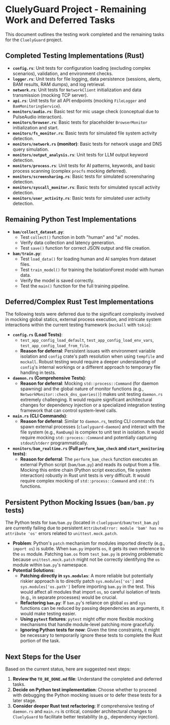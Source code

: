 # CluelyGuard Project - Remaining Work and Deferred Tasks

This document outlines the testing work completed and the remaining tasks for the `CluelyGuard` project.

## Completed Testing Implementations (Rust)

*   **`config.rs`**: Unit tests for configuration loading (excluding complex scenarios), validation, and environment checks.
*   **`logger.rs`**: Unit tests for file logging, data persistence (sessions, alerts, BAM results, RAM dumps), and log retrieval.
*   **`network.rs`**: Unit tests for `NetworkClient` initialization and data transmission (mocking TCP server).
*   **`api.rs`**: Unit tests for all API endpoints (mocking `FileLogger` and `BamMonitoringService`).
*   **`monitors/audio.rs`**: Basic test for mic usage check (conceptual due to PulseAudio interaction).
*   **`monitors/browser.rs`**: Basic tests for placeholder `BrowserMonitor` initialization and start.
*   **`monitors/fs_monitor.rs`**: Basic tests for simulated file system activity detection.
*   **`monitors/network.rs` (monitor)**: Basic tests for network usage and DNS query simulation.
*   **`monitors/output_analysis.rs`**: Unit tests for LLM output keyword detection.
*   **`monitors/process.rs`**: Unit tests for AI patterns, keywords, and basic process scanning (complex `procfs` mocking deferred).
*   **`monitors/screensharing.rs`**: Basic tests for simulated screensharing detection.
*   **`monitors/syscall_monitor.rs`**: Basic tests for simulated syscall activity detection.
*   **`monitors/user_activity.rs`**: Basic tests for simulated user activity detection.

## Remaining Python Test Implementations

*   **`bam/collect_dataset.py`**:
    *   Test `collect()` function in both "human" and "ai" modes.
    *   Verify data collection and latency generation.
    *   Test `save()` function for correct JSON output and file creation.
*   **`bam/train.py`**:
    *   Test `load_data()` for loading human and AI samples from dataset files.
    *   Test `train_model()` for training the IsolationForest model with human data.
    *   Verify the model is saved correctly.
    *   Test the `main()` function for the full training pipeline.

## Deferred/Complex Rust Test Implementations

The following tests were deferred due to the significant complexity involved in mocking global statics, external process execution, and intricate system interactions within the current testing framework (`mockall` with `tokio`):

*   **`config.rs` (Load Tests)**:
    *   `test_app_config_load_default`, `test_app_config_load_env_vars`, `test_app_config_load_from_file`.
    *   **Reason for deferral**: Persistent issues with environment variable isolation and `config` crate's path resolution when using `tempfile` and `mockall`. Robust testing would require a deeper understanding of `config`'s internal workings or a different approach to temporary file handling in tests.
*   **`daemon.rs` (Comprehensive Tests)**:
    *   **Reason for deferral**: Mocking `std::process::Command` (for daemon spawning) and the global nature of monitor functions (e.g., `NetworkMonitor::check_dns_queries()`) makes unit testing `daemon.rs` extremely challenging. It would require significant architectural changes for dependency injection or a specialized integration testing framework that can control system-level calls.
*   **`main.rs` (CLI Commands)**:
    *   **Reason for deferral**: Similar to `daemon.rs`, testing CLI commands that spawn external processes (`cluelyguard-daemon`) and interact with the file system (e.g., `RamDump`) is complex to unit test in isolation. It would require mocking `std::process::Command` and potentially capturing `stdout`/`stderr` programmatically.
*   **`monitors/bam_realtime.rs` (Full `perform_bam_check` and `start_monitoring` tests)**:
    *   **Reason for deferral**: The `perform_bam_check` function executes an external Python script (`bam/bam.py`) and reads its output from a file. Mocking this entire chain (Python script execution, file system interaction) robustly in Rust unit tests is very difficult. It would require complex mocking of `std::process::Command` and `std::fs` functions.

## Persistent Python Mocking Issues (`bam/bam.py` tests)

The Python tests for `bam/bam.py` (located in `cluelyguard/bam/test_bam.py`) are currently failing due to persistent `AttributeError: module 'bam' has no attribute 'os'` errors related to `unittest.mock.patch`.

*   **Problem**: Python's `patch` mechanism for modules imported directly (e.g., `import os`) is subtle. When `bam.py` imports `os`, it gets its own reference to the `os` module. Patching `bam.os` from `test_bam.py` is proving problematic because `unittest.mock.patch` might not be correctly identifying the `os` module within `bam.py`'s namespace.
*   **Potential Solutions**:
    *   **Patching directly in `sys.modules`**: A more reliable but potentially riskier approach is to directly patch `sys.modules['os']` and `sys.modules['os.path']` before importing `bam.py` in the test. This would affect all modules that import `os`, so careful isolation of tests (e.g., in separate processes) would be crucial.
    *   **Refactoring `bam.py`**: If `bam.py`'s reliance on global `os` and `sys` functions can be reduced by passing dependencies as arguments, it would make testing easier.
    *   **Using `pytest` fixtures**: `pytest` might offer more flexible mocking mechanisms that handle module-level patching more gracefully.
    *   **Ignoring Python tests for now**: Given the time constraints, it might be necessary to temporarily ignore these tests to complete the Rust portion of the task.

## Next Steps for the User

Based on the current status, here are suggested next steps:

1.  **Review the `TO_BE_DONE.md` file**: Understand the completed and deferred tasks.
2.  **Decide on Python test implementation**: Choose whether to proceed with debugging the Python mocking issues or to defer these tests for a later stage.
3.  **Consider deeper Rust test refactoring**: If comprehensive testing of `daemon.rs` and `main.rs` is critical, consider architectural changes to `CluelyGuard` to facilitate better testability (e.g., dependency injection).